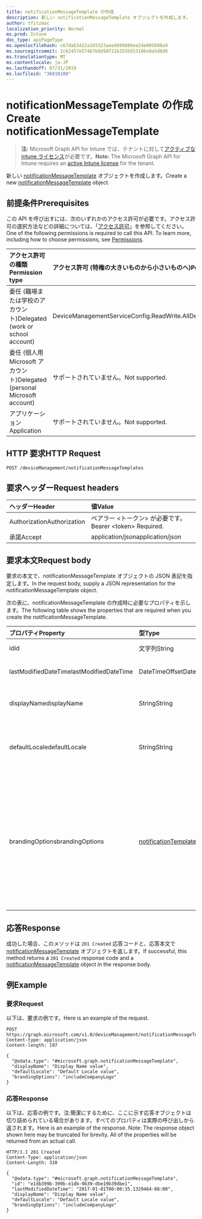 ```yaml
---
title: notificationMessageTemplate の作成
description: 新しい notificationMessageTemplate オブジェクトを作成します。
author: tfitzmac
localization_priority: Normal
ms.prod: Intune
doc_type: apiPageType
ms.openlocfilehash: c67dab3422a165323aeed899889ee24e005898a9
ms.sourcegitcommit: 2c62457e57467b8d50f21b255b553106a9a5d8d6
ms.translationtype: MT
ms.contentlocale: ja-JP
ms.lasthandoff: 07/31/2019
ms.locfileid: "36018100"
---
```

# <a name="create-notificationmessagetemplate"></a><span data-ttu-id="50149-103">notificationMessageTemplate の作成</span><span class="sxs-lookup"><span data-stu-id="50149-103">Create notificationMessageTemplate</span></span>

> <span data-ttu-id="50149-104">**注:** Microsoft Graph API for Intune では、テナントに対して[アクティブな intune ライセンス](https://go.microsoft.com/fwlink/?linkid=839381)が必要です。</span><span class="sxs-lookup"><span data-stu-id="50149-104">**Note:** The Microsoft Graph API for Intune requires an [active Intune license](https://go.microsoft.com/fwlink/?linkid=839381) for the tenant.</span></span>

<span data-ttu-id="50149-105">新しい [notificationMessageTemplate](../resources/intune-notification-notificationmessagetemplate.md) オブジェクトを作成します。</span><span class="sxs-lookup"><span data-stu-id="50149-105">Create a new [notificationMessageTemplate](../resources/intune-notification-notificationmessagetemplate.md) object.</span></span>

## <a name="prerequisites"></a><span data-ttu-id="50149-106">前提条件</span><span class="sxs-lookup"><span data-stu-id="50149-106">Prerequisites</span></span>
<span data-ttu-id="50149-p101">この API を呼び出すには、次のいずれかのアクセス許可が必要です。アクセス許可の選択方法などの詳細については、「[アクセス許可](/graph/permissions-reference)」を参照してください。</span><span class="sxs-lookup"><span data-stu-id="50149-p101">One of the following permissions is required to call this API. To learn more, including how to choose permissions, see [Permissions](/graph/permissions-reference).</span></span>

|<span data-ttu-id="50149-109">アクセス許可の種類</span><span class="sxs-lookup"><span data-stu-id="50149-109">Permission type</span></span>|<span data-ttu-id="50149-110">アクセス許可 (特権の大きいものから小さいものへ)</span><span class="sxs-lookup"><span data-stu-id="50149-110">Permissions (from most to least privileged)</span></span>|
|:---|:---|
|<span data-ttu-id="50149-111">委任 (職場または学校のアカウント)</span><span class="sxs-lookup"><span data-stu-id="50149-111">Delegated (work or school account)</span></span>|<span data-ttu-id="50149-112">DeviceManagementServiceConfig.ReadWrite.All</span><span class="sxs-lookup"><span data-stu-id="50149-112">DeviceManagementServiceConfig.ReadWrite.All</span></span>|
|<span data-ttu-id="50149-113">委任 (個人用 Microsoft アカウント)</span><span class="sxs-lookup"><span data-stu-id="50149-113">Delegated (personal Microsoft account)</span></span>|<span data-ttu-id="50149-114">サポートされていません。</span><span class="sxs-lookup"><span data-stu-id="50149-114">Not supported.</span></span>|
|<span data-ttu-id="50149-115">アプリケーション</span><span class="sxs-lookup"><span data-stu-id="50149-115">Application</span></span>|<span data-ttu-id="50149-116">サポートされていません。</span><span class="sxs-lookup"><span data-stu-id="50149-116">Not supported.</span></span>|

## <a name="http-request"></a><span data-ttu-id="50149-117">HTTP 要求</span><span class="sxs-lookup"><span data-stu-id="50149-117">HTTP Request</span></span>
<!-- {
  "blockType": "ignored"
}
-->
``` http
POST /deviceManagement/notificationMessageTemplates
```

## <a name="request-headers"></a><span data-ttu-id="50149-118">要求ヘッダー</span><span class="sxs-lookup"><span data-stu-id="50149-118">Request headers</span></span>
|<span data-ttu-id="50149-119">ヘッダー</span><span class="sxs-lookup"><span data-stu-id="50149-119">Header</span></span>|<span data-ttu-id="50149-120">値</span><span class="sxs-lookup"><span data-stu-id="50149-120">Value</span></span>|
|:---|:---|
|<span data-ttu-id="50149-121">Authorization</span><span class="sxs-lookup"><span data-stu-id="50149-121">Authorization</span></span>|<span data-ttu-id="50149-122">ベアラー &lt;トークン&gt; が必要です。</span><span class="sxs-lookup"><span data-stu-id="50149-122">Bearer &lt;token&gt; Required.</span></span>|
|<span data-ttu-id="50149-123">承諾</span><span class="sxs-lookup"><span data-stu-id="50149-123">Accept</span></span>|<span data-ttu-id="50149-124">application/json</span><span class="sxs-lookup"><span data-stu-id="50149-124">application/json</span></span>|

## <a name="request-body"></a><span data-ttu-id="50149-125">要求本文</span><span class="sxs-lookup"><span data-stu-id="50149-125">Request body</span></span>
<span data-ttu-id="50149-126">要求の本文で、notificationMessageTemplate オブジェクトの JSON 表記を指定します。</span><span class="sxs-lookup"><span data-stu-id="50149-126">In the request body, supply a JSON representation for the notificationMessageTemplate object.</span></span>

<span data-ttu-id="50149-127">次の表に、notificationMessageTemplate の作成時に必要なプロパティを示します。</span><span class="sxs-lookup"><span data-stu-id="50149-127">The following table shows the properties that are required when you create the notificationMessageTemplate.</span></span>

|<span data-ttu-id="50149-128">プロパティ</span><span class="sxs-lookup"><span data-stu-id="50149-128">Property</span></span>|<span data-ttu-id="50149-129">型</span><span class="sxs-lookup"><span data-stu-id="50149-129">Type</span></span>|<span data-ttu-id="50149-130">説明</span><span class="sxs-lookup"><span data-stu-id="50149-130">Description</span></span>|
|:---|:---|:---|
|<span data-ttu-id="50149-131">id</span><span class="sxs-lookup"><span data-stu-id="50149-131">id</span></span>|<span data-ttu-id="50149-132">文字列</span><span class="sxs-lookup"><span data-stu-id="50149-132">String</span></span>|<span data-ttu-id="50149-133">エンティティのキー。</span><span class="sxs-lookup"><span data-stu-id="50149-133">Key of the entity.</span></span>|
|<span data-ttu-id="50149-134">lastModifiedDateTime</span><span class="sxs-lookup"><span data-stu-id="50149-134">lastModifiedDateTime</span></span>|<span data-ttu-id="50149-135">DateTimeOffset</span><span class="sxs-lookup"><span data-stu-id="50149-135">DateTimeOffset</span></span>|<span data-ttu-id="50149-136">オブジェクトの最終更新の DateTime。</span><span class="sxs-lookup"><span data-stu-id="50149-136">DateTime the object was last modified.</span></span>|
|<span data-ttu-id="50149-137">displayName</span><span class="sxs-lookup"><span data-stu-id="50149-137">displayName</span></span>|<span data-ttu-id="50149-138">String</span><span class="sxs-lookup"><span data-stu-id="50149-138">String</span></span>|<span data-ttu-id="50149-139">通知メッセージ テンプレートの表示名。</span><span class="sxs-lookup"><span data-stu-id="50149-139">Display name for the Notification Message Template.</span></span>|
|<span data-ttu-id="50149-140">defaultLocale</span><span class="sxs-lookup"><span data-stu-id="50149-140">defaultLocale</span></span>|<span data-ttu-id="50149-141">String</span><span class="sxs-lookup"><span data-stu-id="50149-141">String</span></span>|<span data-ttu-id="50149-142">要求されたロケールが使用できないときにフォールバックする既定のロケール。</span><span class="sxs-lookup"><span data-stu-id="50149-142">The default locale to fallback onto when the requested locale is not available.</span></span>|
|<span data-ttu-id="50149-143">brandingOptions</span><span class="sxs-lookup"><span data-stu-id="50149-143">brandingOptions</span></span>|[<span data-ttu-id="50149-144">notificationTemplateBrandingOptions</span><span class="sxs-lookup"><span data-stu-id="50149-144">notificationTemplateBrandingOptions</span></span>](../resources/intune-notification-notificationtemplatebrandingoptions.md)|<span data-ttu-id="50149-145">メッセージ テンプレートのブランド化オプション。</span><span class="sxs-lookup"><span data-stu-id="50149-145">The Message Template Branding Options.</span></span> <span data-ttu-id="50149-146">ブランド化は、Intune 管理コンソールで定義されます。</span><span class="sxs-lookup"><span data-stu-id="50149-146">Branding is defined in the Intune Admin Console.</span></span> <span data-ttu-id="50149-147">可能な値は、`none`、`includeCompanyLogo`、`includeCompanyName`、`includeContactInformation` です。</span><span class="sxs-lookup"><span data-stu-id="50149-147">Possible values are: `none`, `includeCompanyLogo`, `includeCompanyName`, `includeContactInformation`.</span></span>|



## <a name="response"></a><span data-ttu-id="50149-148">応答</span><span class="sxs-lookup"><span data-stu-id="50149-148">Response</span></span>
<span data-ttu-id="50149-149">成功した場合、このメソッドは `201 Created` 応答コードと、応答本文で [notificationMessageTemplate](../resources/intune-notification-notificationmessagetemplate.md) オブジェクトを返します。</span><span class="sxs-lookup"><span data-stu-id="50149-149">If successful, this method returns a `201 Created` response code and a [notificationMessageTemplate](../resources/intune-notification-notificationmessagetemplate.md) object in the response body.</span></span>

## <a name="example"></a><span data-ttu-id="50149-150">例</span><span class="sxs-lookup"><span data-stu-id="50149-150">Example</span></span>

### <a name="request"></a><span data-ttu-id="50149-151">要求</span><span class="sxs-lookup"><span data-stu-id="50149-151">Request</span></span>
<span data-ttu-id="50149-152">以下は、要求の例です。</span><span class="sxs-lookup"><span data-stu-id="50149-152">Here is an example of the request.</span></span>
``` http
POST https://graph.microsoft.com/v1.0/deviceManagement/notificationMessageTemplates
Content-type: application/json
Content-length: 197

{
  "@odata.type": "#microsoft.graph.notificationMessageTemplate",
  "displayName": "Display Name value",
  "defaultLocale": "Default Locale value",
  "brandingOptions": "includeCompanyLogo"
}
```

### <a name="response"></a><span data-ttu-id="50149-153">応答</span><span class="sxs-lookup"><span data-stu-id="50149-153">Response</span></span>
<span data-ttu-id="50149-p103">以下は、応答の例です。注:簡潔にするために、ここに示す応答オブジェクトは切り詰められている場合があります。すべてのプロパティは実際の呼び出しから返されます。</span><span class="sxs-lookup"><span data-stu-id="50149-p103">Here is an example of the response. Note: The response object shown here may be truncated for brevity. All of the properties will be returned from an actual call.</span></span>
``` http
HTTP/1.1 201 Created
Content-Type: application/json
Content-Length: 310

{
  "@odata.type": "#microsoft.graph.notificationMessageTemplate",
  "id": "e1db399b-399b-e1db-9b39-dbe19b39dbe1",
  "lastModifiedDateTime": "2017-01-01T00:00:35.1329464-08:00",
  "displayName": "Display Name value",
  "defaultLocale": "Default Locale value",
  "brandingOptions": "includeCompanyLogo"
}
```



